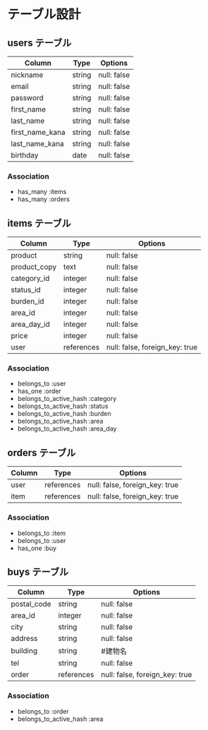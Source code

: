 # テーブル設計

## users テーブル

| Column          | Type   | Options     |
| --------        | ------ | ----------- |
| nickname        | string | null: false | #ニックネーム
| email           | string | null: false | #メールアドレス
| password        | string | null: false | #パスワード
| first_name      | string | null: false | #姓
| last_name       | string | null: false | #名
| first_name_kana | string | null: false | #カナ姓
| last_name_kana  | string | null: false | #カナ名
| birthday        | date   | null: false | #生年月日

### Association

- has_many :items
- has_many :orders

## items テーブル

| Column        | Type   | Options     |
| ------        | ------ | ----------- |
| product       | string | null: false | #商品名
| product_copy  | text   | null: false | #商品説明
| category_id   | integer| null: false | #カテゴリー
| status_id     | integer| null: false | #商品状態
| burden_id     | integer| null: false | #配送料の負担
| area_id       | integer| null: false | #配送元地域
| area_day_id   | integer| null: false | #配送までの日数
| price         | integer| null: false | #価格
| user          | references | null: false, foreign_key: true  |

### Association

- belongs_to :user
- has_one :order
- belongs_to_active_hash :category
- belongs_to_active_hash :status
- belongs_to_active_hash :burden
- belongs_to_active_hash :area
- belongs_to_active_hash :area_day


## orders テーブル

| Column       | Type       | Options                        |
| -------      | ---------- | ------------------------------ |
| user         | references | null: false, foreign_key: true |
| item         | references | null: false, foreign_key: true |

### Association

- belongs_to :item
- belongs_to :user
- has_one :buy

## buys テーブル

| Column       | Type       | Options     |
| ------       | ------     | ----------- |
| postal_code  | string     | null: false | #郵便番号
| area_id      | integer    | null: false | #都道府県
| city         | string     | null: false | #市区町村
| address      | string     | null: false | #番地
| building     | string     | #建物名
| tel          | string     | null: false | #電話番号
| order        | references | null: false, foreign_key: true |

### Association

- belongs_to :order
- belongs_to_active_hash :area



